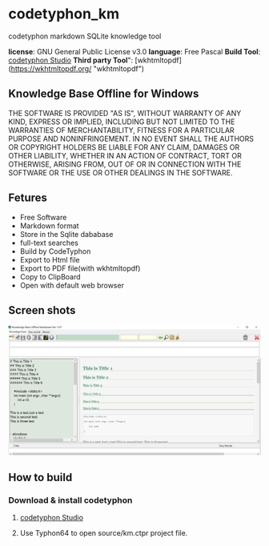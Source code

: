
# codetyphon_km

codetyphon markdown SQLite knowledge tool

**license**: GNU General Public License v3.0
**language**: Free Pascal
**Build Tool**: [codetyphon Studio](https://www.pilotlogic.com/sitejoom/index.php/projects/codetyphon-studio "codetyphon Studio")
**Third party Tool**": [wkhtmltopdf] (https://wkhtmltopdf.org/ "wkhtmltopdf")

## Knowledge Base Offline for Windows

THE SOFTWARE IS PROVIDED "AS IS", WITHOUT WARRANTY OF ANY KIND, EXPRESS OR IMPLIED, INCLUDING BUT NOT LIMITED TO THE WARRANTIES OF MERCHANTABILITY, FITNESS FOR A PARTICULAR PURPOSE AND NONINFRINGEMENT. IN NO EVENT SHALL THE AUTHORS OR COPYRIGHT HOLDERS BE LIABLE FOR ANY CLAIM, DAMAGES OR OTHER LIABILITY, WHETHER IN AN ACTION OF CONTRACT, TORT OR OTHERWISE, ARISING FROM, OUT OF OR IN CONNECTION WITH THE SOFTWARE OR THE USE OR OTHER DEALINGS IN THE SOFTWARE.

## Fetures

- Free Software
- Markdown format
- Store in the Sqlite dababase
- full-text searches
- Build by CodeTyphon 
- Export to Html file
- Export to PDF file(with wkhtmltopdf)
- Copy to ClipBoard
- Open with default web browser


## Screen shots 

![](images/baa5616eb502c755fe8a068816acf743.png)

## How to build 

### Download & install codetyphon 

1. [codetyphon Studio](https://www.pilotlogic.com/sitejoom/index.php/projects/codetyphon-studio "codetyphon Studio")

2. Use Typhon64 to open source/km.ctpr project file.

